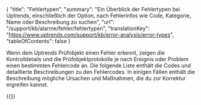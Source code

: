 {
  "title": "Fehlertypen",
  "summary": "Ein Überblick der Fehlertypen bei Uptrends, einschließlich der Option, nach Fehlerinfos wie Code, Kategorie, Name oder Beschreibung zu suchen",
  "url": "/support/kb/alarme/fehler/fehlertypen",
  "translationKey": "https://www.uptrends.com/support/kb/error-analysis/error-types",
  "tableOfContents": false
}

Wenn dein Uptrends Prüfobjekt einen Fehler erkennt, zeigen die Kontrolldetails und die Prüfobjektprotokolle je nach Ereignis oder Problem einen bestimmten Fehlercode an. Die folgende Liste enthält die Codes und detaillierte Beschreibungen zu den Fehlercodes. In einigen Fällen enthält die Beschreibung mögliche Ursachen und Maßnahmen, die du zur Korrektur ergreifen kannst.

{{<ErrorTypes>}}